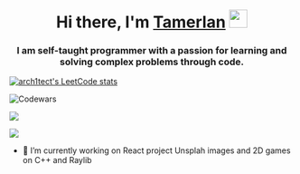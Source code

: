 <h1 align="center">Hi there, I'm <a href="#" target="_blank">Tamerlan</a> 
<img src="https://github.com/blackcater/blackcater/raw/main/images/Hi.gif" height="32"/></h1>
<h3 align="center">I am self-taught programmer with a passion for learning and solving complex problems through code.</h3>

[![arch1tect's LeetCode stats](https://leetcode-stats-six.vercel.app/api?username=arch1tect&theme=dark)](https://leetcode.com/arch1tect/)

![Codewars](https://github.r2v.ch/codewars?user=arch1tect1&stroke=COLOR)

![](https://komarev.com/ghpvc/?username=your-github-arch1tect1)

![](https://github-profile-summary-cards.vercel.app/api/cards/stats?username=arch1tect1&theme=dark)

- 🔭 I’m currently working on React project Unsplah images and 2D games on C++ and Raylib
